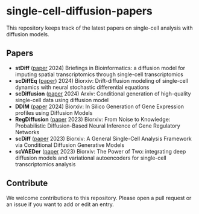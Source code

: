 # single-cell-diffusion-papers
This repository keeps track of the latest papers on single-cell analysis with diffusion models.

## Papers

- **stDiff** ([paper](https://academic.oup.com/bib/article/25/3/bbae171/7646375) 2024) Briefings in Bioinformatics: a diffusion model for imputing spatial transcriptomics through single-cell transcriptomics
- **scDiffEq** ([paper](https://www.biorxiv.org/content/10.1101/2023.12.06.570508v1)) 2024) Biorxiv: Drift-diffusion modeling of single-cell dynamics with neural stochastic differential equations
- **scDiffusion** ([paper](https://arxiv.org/abs/2401.03968) 2024) Arxiv: Conditional generation of high-quality single-cell data using diffusion model
- **DDIM** ([paper](https://www.biorxiv.org/content/10.1101/2024.04.10.588825v1) 2024) Biorxiv: In Silico Generation of Gene Expression profiles using Diffusion Models
- **RegDiffusion** ([paper](https://www.biorxiv.org/content/10.1101/2023.11.05.565675v1) 2023) Biorxiv: From Noise to Knowledge: Probabilistic Diffusion-Based Neural Inference of Gene Regulatory Networks
- **scDiff** ([paper](https://www.biorxiv.org/content/10.1101/2023.10.13.562243v1) 2023) Biorxiv: A General Single-Cell Analysis Framework via Conditional Diffusion Generative Models
- **scVAEDer** ([paper](https://www.biorxiv.org/content/10.1101/2023.04.13.536789v1) 2023) Biorxiv: The Power of Two: integrating deep diffusion models and variational autoencoders for single-cell transcriptomics analysis

## Contribute
We welcome contributions to this repository. Please open a pull request or an issue if you want to add or edit an entry.

